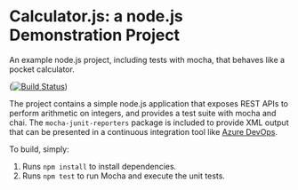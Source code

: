 Calculator.js: a node.js Demonstration Project
==============================================
An example node.js project, including tests with mocha, that behaves like
a pocket calculator.

([![Build Status](https://dev.azure.com/jakobbrainymotion0767/jakobbrainymotion/_apis/build/status/JakobBrainymotion.calculator?branchName=master)](https://dev.azure.com/jakobbrainymotion0767/jakobbrainymotion/_build/latest?definitionId=1&branchName=master))

The project contains a simple node.js application that exposes REST APIs
to perform arithmetic on integers, and provides a test suite with mocha
and chai.  The `mocha-junit-reporters` package is included to provide XML
output that can be presented in a continuous integration tool like
[Azure DevOps](https://azure.com/devops).

To build, simply:

1. Runs `npm install` to install dependencies.
2. Runs `npm test` to run Mocha and execute the unit tests.

